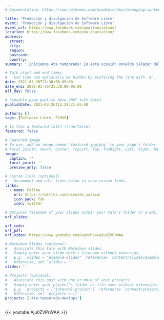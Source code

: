 ```yaml
---
# Documentation: https://sourcethemes.com/academic/docs/managing-content/

title: 'Promoción y divulgación de Software Libre'
event: 'Promoción y divulgación de Software Libre'
event_url: https://www.facebook.com/gnulinuxlatino/
location: https://www.facebook.com/gnulinuxlatino/
address:
  street:
  city:
  region:
  postcode:
  country:
summary: '¡Iniciamos 4ta temporada! En esta ocasión Osvaldo Salazar del Grupo de Usuarios Linux de la Laguna visita el meetup de meetups para platicarnos su experiencia en promover y divulgar el Software Libre en escuelas, negocios y proyectos personales.'

# Talk start and end times.
#   End time can optionally be hidden by prefixing the line with `#`.
date: 2021-03-26T21:30:00-05:00
date_end: 2021-03-26T23:30:00-05:00
all_day: false

# Schedule page publish date (NOT talk date).
publishDate: 2021-03-26T12:24:21-05:00

authors: []
tags: [Software Libre, FLOSS]

# Is this a featured talk? (true/false)
featured: false

# Featured image
# To use, add an image named `featured.jpg/png` to your page's folder.
# Focal points: Smart, Center, TopLeft, Top, TopRight, Left, Right, BottomLeft, Bottom, BottomRight.
image:
  caption: ''
  focal_point: ''
  preview_only: false

# Custom links (optional).
#   Uncomment and edit lines below to show custom links.
links:
  - name: Follow
    url: https://twitter.com/osvaldo_salazar
    icon_pack: fab
    icon: twitter

# Optional filename of your slides within your talk's folder or a URL.
url_slides:

url_code:
url_pdf:
url_video: https://www.youtube.com/watch?v=Aju0ZVPrWAA

# Markdown Slides (optional).
#   Associate this talk with Markdown slides.
#   Simply enter your slide deck's filename without extension.
#   E.g. `slides = "example-slides"` references `content/slides/example-slides.md`.
#   Otherwise, set `slides = ""`.
slides: ''

# Projects (optional).
#   Associate this post with one or more of your projects.
#   Simply enter your project's folder or file name without extension.
#   E.g. `projects = ["internal-project"]` references `content/project/deep-learning/index.md`.
#   Otherwise, set `projects = []`.
projects: ['4ta-temporada-meetups']
---
```


{{< youtube Aju0ZVPrWAA >}}
